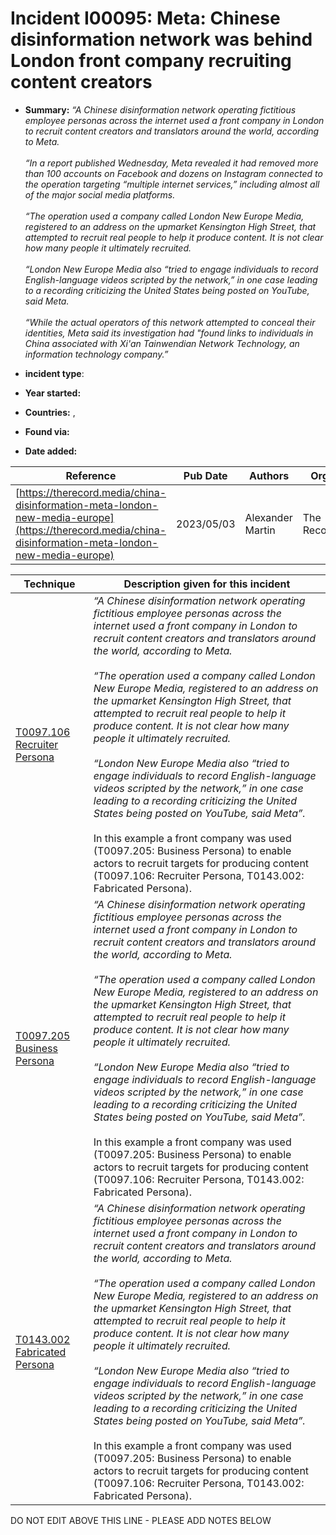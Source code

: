 # Incident I00095: Meta: Chinese disinformation network was behind London front company recruiting content creators

* **Summary:** <i>“A Chinese disinformation network operating fictitious employee personas across the internet used a front company in London to recruit content creators and translators around the world, according to Meta.<br><br> “In a report published Wednesday, Meta revealed it had removed more than 100 accounts on Facebook and dozens on Instagram connected to the operation targeting “multiple internet services,” including almost all of the major social media platforms.<br><br> “The operation used a company called London New Europe Media, registered to an address on the upmarket Kensington High Street, that attempted to recruit real people to help it produce content. It is not clear how many people it ultimately recruited.<br><br> “London New Europe Media also “tried to engage individuals to record English-language videos scripted by the network,” in one case leading to a recording criticizing the United States being posted on YouTube, said Meta.<br><br> “While the actual operators of this network attempted to conceal their identities, Meta said its investigation had "found links to individuals in China associated with Xi'an Tainwendian Network Technology, an information technology company.”</I>

* **incident type**: 

* **Year started:** 

* **Countries:**  , 

* **Found via:** 

* **Date added:** 


| Reference | Pub Date | Authors | Org | Archive |
| --------- | -------- | ------- | --- | ------- |
| [https://therecord.media/china-disinformation-meta-london-new-media-europe](https://therecord.media/china-disinformation-meta-london-new-media-europe) | 2023/05/03 | Alexander Martin | The Record | [https://web.archive.org/web/20240120161445/https://therecord.media/china-disinformation-meta-london-new-media-europe](https://web.archive.org/web/20240120161445/https://therecord.media/china-disinformation-meta-london-new-media-europe) |

 

| Technique | Description given for this incident |
| --------- | ------------------------- |
| [T0097.106 Recruiter Persona](../../generated_pages/techniques/T0097.106.md) | <i>“A Chinese disinformation network operating fictitious employee personas across the internet used a front company in London to recruit content creators and translators around the world, according to Meta.<br><br> “The operation used a company called London New Europe Media, registered to an address on the upmarket Kensington High Street, that attempted to recruit real people to help it produce content. It is not clear how many people it ultimately recruited.<br><br> “London New Europe Media also “tried to engage individuals to record English-language videos scripted by the network,” in one case leading to a recording criticizing the United States being posted on YouTube, said Meta”.</i><br><br> In this example a front company was used (T0097.205: Business Persona) to enable actors to recruit targets for producing content (T0097.106: Recruiter Persona, T0143.002: Fabricated Persona). |
| [T0097.205 Business Persona](../../generated_pages/techniques/T0097.205.md) | <i>“A Chinese disinformation network operating fictitious employee personas across the internet used a front company in London to recruit content creators and translators around the world, according to Meta.<br><br> “The operation used a company called London New Europe Media, registered to an address on the upmarket Kensington High Street, that attempted to recruit real people to help it produce content. It is not clear how many people it ultimately recruited.<br><br> “London New Europe Media also “tried to engage individuals to record English-language videos scripted by the network,” in one case leading to a recording criticizing the United States being posted on YouTube, said Meta”.</i><br><br> In this example a front company was used (T0097.205: Business Persona) to enable actors to recruit targets for producing content (T0097.106: Recruiter Persona, T0143.002: Fabricated Persona). |
| [T0143.002 Fabricated Persona](../../generated_pages/techniques/T0143.002.md) | <i>“A Chinese disinformation network operating fictitious employee personas across the internet used a front company in London to recruit content creators and translators around the world, according to Meta.<br><br> “The operation used a company called London New Europe Media, registered to an address on the upmarket Kensington High Street, that attempted to recruit real people to help it produce content. It is not clear how many people it ultimately recruited.<br><br> “London New Europe Media also “tried to engage individuals to record English-language videos scripted by the network,” in one case leading to a recording criticizing the United States being posted on YouTube, said Meta”.</i><br><br> In this example a front company was used (T0097.205: Business Persona) to enable actors to recruit targets for producing content (T0097.106: Recruiter Persona, T0143.002: Fabricated Persona). |


DO NOT EDIT ABOVE THIS LINE - PLEASE ADD NOTES BELOW